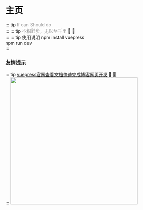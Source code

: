 # 主页
::: tip  <span style="color:#999;font-weight: initial;">If can Should do</span>
 &ensp;                     				  
:::
::: tip <span style="color:#999;font-weight: initial;">不积跬步，无以至千里</span> 🎉 💯
&ensp;                     				  
:::
::: tip 使用说明
npm install vuepress<br>
npm run dev
&ensp;                     				  
:::
### 友情提示
::: tip <span style="color:#999;font-weight: initial;"><a href="http://caibaojian.com/vuepress/">vuepress官网查看文档快速完成博客网页开发</a></span> 🎉 💯
&ensp;                     				  
:::
<img src="futrue.jpg" style="width:400px"/>

<!-- ```
通过vuepress快速搭建的一个博客项目
```
```
npm install vuepress
npm run dev
```
```
博客查看地址
https://ttcom.github.io/
``` -->
